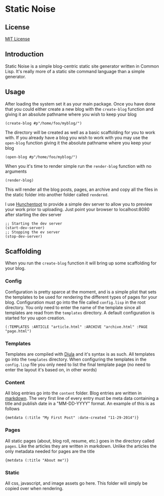 # Static Noise

## License
[MIT License](http://opensource.org/licenses/MIT)

## Introduction

Static Noise is a simple blog-centric static site generator written in Common Lisp. It's really more of a static site command language than a simple generator.

## Usage

After loading the system set it as your main package. Once you have done that you could either create a new blog with the `create-blog` function and giving it an absolute pathname where you wish to keep your blog

```
(create-blog #p"/home/foo/myblog/")
```

The directory will be created as well as a basic scaffolding for you to work with. If you already have a blog you wish to work with you may use the `open-blog` function giving it the absolute pathname where you keep your blog

```
(open-blog #p"/home/foo/myblog/")
```

When you it's time to render simple run the `render-blog` function with no arguments

```
(render-blog)
```

This will render all the blog posts, pages, an archive and copy all the files in the static folder into another folder called `rendered`.

I use [Hunchentoot](https://github.com/edicl/hunchentoot) to provide a simple dev server to allow you to preview your work prior to uploading. Just point your browser to localhost:8080 after starting the dev server

```
;; Starting the dev server
(start-dev-server)
;; Stopping the ev server
(stop-dev-server)
```

## Scaffolding

When you run the `create-blog` function it will bring up some scaffolding for your blog.

### Config

Configuration is pretty sparce at the moment, and is a simple plist that sets the templates to be used for rendering the different types of pages for your blog. Configuration must go into the file called `config.lisp` in the root directory. You only need to enter the name of the template since all templates are read from the `templates` directory. A default configuration is started for you upon creation.

```
(:TEMPLATES :ARTICLE "article.html" :ARCHIVE "archive.html" :PAGE "page.html")
```

### Templates

Templates are compiled with [Djula](https://mmontone.github.io/djula/) and it's syntax is as such. All templates go into the `templates` directory. When configuring the templates in the `config.lisp` file you only need to list the final template page (no need to enter the layout it's based on, in other words)

### Content

All blog entries go into the `content` folder. Blog entries are written in [markdown](https://daringfireball.net/projects/markdown/). The very first line of every entry must be meta data containing a title and publish date in a "MM-DD-YYYY" format. An example of this is as follows

```
{metdata (:title "My First Post" :date-created "11-29-2014")}
```

### Pages

All static pages (about, blog roll, resume, etc.) goes in the directory called `pages`. Like the articles they are written in markdown. Unlike the articles the only metadata needed for pages are the title

```
{metdata (:title "About me")}
```

### Static

All css, javascript, and image assets go here. This folder will simply be copied over when rendering.

